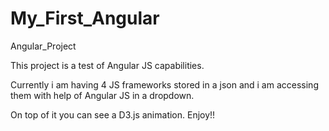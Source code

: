 My_First_Angular
================
Angular_Project


This project is a test of Angular JS capabilities.

Currently i am having 4 JS frameworks stored in a json
and i am accessing them with help of Angular JS in a dropdown.


On top of it you can see a D3.js animation.
Enjoy!!
